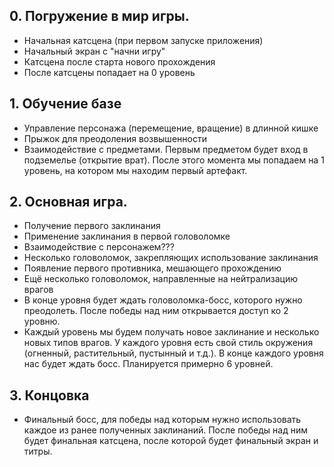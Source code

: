 ## 0. Погружение в мир игры.

- Начальная катсцена (при первом запуске приложения)
-  Начальный экран с "начни игру"
-  Катсцена после старта нового прохождения
-  После катсцены попадает на 0 уровень

## 1. Обучение базе
- Управление персонажа (перемещение, вращение) в длинной кишке
- Прыжок для преодоления возвышенности
- Взаимодействие с предметами. Первым предметом будет вход в подземелье (открытие врат). После этого момента мы попадаем на 1 уровень, на котором мы находим первый артефакт.


## 2. Основная игра.
- Получение первого заклинания
- Применение заклинания в первой головоломке
- Взаимодействие с персонажем???
- Несколько головоломок, закрепляющих использование заклинания
- Появление первого противника, мешающего прохождению
- Ещё несколько головоломок, направленные на нейтрализацию врагов
- В конце уровня будет ждать головоломка-босс, которого нужно преодолеть. После победы над ним открывается доступ ко 2 уровню.
- Каждый уровень мы будем получать новое заклинание и несколько новых типов врагов. У каждого уровня есть свой стиль окружения (огненный, растительный, пустынный и т.д.). В конце каждого уровня нас будет ждать босс. Планируется примерно 6 уровней.

## 3. Концовка
- Финальный босс, для победы над которым нужно использовать каждое из ранее полученных заклинаний. После победы над ним будет финальная катсцена, после которой будет финальный экран и титры.